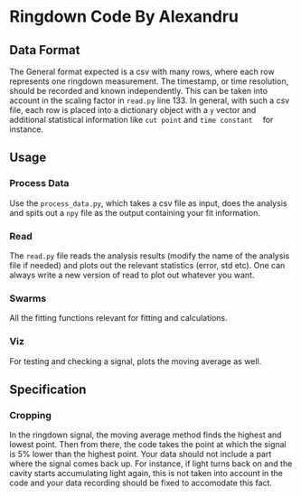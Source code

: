 # Ringdown Code By Alexandru

## Data Format
The General format expected is a csv with many rows, where each row represents one ringdown measurement. The timestamp, or time resolution, should be recorded and known independently. This can be taken into account in the scaling factor in `read.py` line 133. In general, with such a csv file, each row is placed into a dictionary object with a `y` vector and additional statistical information like `cut point` and `time constant  ` for instance.

## Usage
### Process Data
Use the `process_data.py`, which takes a csv file as input, does the analysis and spits out a `npy` file as the output containing your fit information.

### Read
The `read.py` file reads the analysis results (modify the name of the analysis file if needed) and plots out the relevant statistics (error, std etc). One can always write a new version of read to plot out whatever you want.

### Swarms
All the fitting functions relevant for fitting and calculations.

### Viz
For testing and checking a signal, plots the moving average as well.

## Specification

### Cropping
In the ringdown signal, the moving average method finds the highest and lowest point. Then from there, the code takes the point at which the signal is 5% lower than the highest point. Your data should not include a part where the signal comes back up. For instance, if light turns back on and the cavity starts accumulating light again, this is not taken into account in the code and your data recording should be fixed to accomodate this fact.
